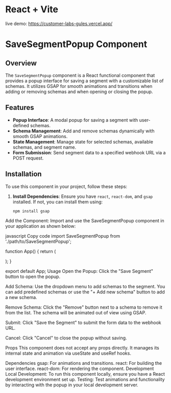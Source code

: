 # React + Vite
live demo: https://customer-labs-gules.vercel.app/
# SaveSegmentPopup Component

## Overview

The `SaveSegmentPopup` component is a React functional component that provides a popup interface for saving a segment with a customizable list of schemas. It utilizes GSAP for smooth animations and transitions when adding or removing schemas and when opening or closing the popup.

## Features

- **Popup Interface**: A modal popup for saving a segment with user-defined schemas.
- **Schema Management**: Add and remove schemas dynamically with smooth GSAP animations.
- **State Management**: Manage state for selected schemas, available schemas, and segment name.
- **Form Submission**: Send segment data to a specified webhook URL via a POST request.

## Installation

To use this component in your project, follow these steps:

1. **Install Dependencies**:
   Ensure you have `react`, `react-dom`, and `gsap` installed. If not, you can install them using:

   ```bash
   npm install gsap

Add the Component: Import and use the SaveSegmentPopup component in your application as shown below:

javascript
Copy code
import SaveSegmentPopup from './path/to/SaveSegmentPopup';

function App() {
  return (
    <div>
      <SaveSegmentPopup />
    </div>
  );
}

export default App;
Usage
Open the Popup: Click the "Save Segment" button to open the popup.

Add Schema: Use the dropdown menu to add schemas to the segment. You can add predefined schemas or use the "+ Add new schema" button to add a new schema.

Remove Schema: Click the "Remove" button next to a schema to remove it from the list. The schema will be animated out of view using GSAP.

Submit: Click "Save the Segment" to submit the form data to the webhook URL.

Cancel: Click "Cancel" to close the popup without saving.

Props
This component does not accept any props directly. It manages its internal state and animation via useState and useRef hooks.

Dependencies
gsap: For animations and transitions.
react: For building the user interface.
react-dom: For rendering the component.
Development
Local Development: To run this component locally, ensure you have a React development environment set up.
Testing: Test animations and functionality by interacting with the popup in your local development server.
